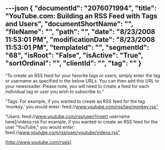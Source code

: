 ---json
{
  "documentId": "2076071994",
  "title": "YouTube.com: Building an RSS Feed with Tags and Users",
  "documentShortName": "",
  "fileName": "",
  "path": "",
  "date": "8/23/2008 11:53:01 PM",
  "modificationDate": "8/23/2008 11:53:01 PM",
  "templateId": "",
  "segmentId": "68",
  "isRoot": "False",
  "isActive": "True",
  "sortOrdinal": "",
  "clientId": "",
  "tag": ""
}
---

“To create an RSS feed for your favorite tags or users, simply enter the tag or username as specified in the below URLs. You can then add this URL to your newsreader. Please note, you will need to create a feed for each individual tag or user you wish to subscribe to.”

“Tags: For example, if you wanted to create an RSS feed for the tag ‘monkey,’ you would enter: feed://www.youtube.com/rss/tag/monkey.rss”

“Users: feed://www.youtube.com/rss/user/[insert username here]/videos.rss For example, if you wanted to create an RSS feed for the user &quot;YouTube,&quot; you would enter: feed://www.youtube.com/rss/user/youtube/videos.rss”

[http://www.youtube.com/rssls]
